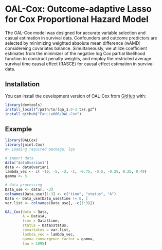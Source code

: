 # OAL-Cox: Outcome-adaptive Lasso for Cox Proportional Hazard Model
The OAL-Cox model was designed for accurate variable selection and casual estimation in survival data. Confounders and outcome predictors are selected by minimizing weighted absolute mean difference (wAMD) considereing covariates balance. Simultaneously, we utilize coefficient estimates from the
minimizer of the negative log Cox partial likelihood function to construct penalty weights, and employ the restricted average survival time causal effect (RASCE) for causal effect estimation in survival data.
## Installation
You can install the development version of OAL-Cox from
[GitHub](https://github.com/) with:

``` r
library(devtools)
install_local(“/path/to/lqa_1.0-3.tar.gz”)
install_github("FanLiu666/OAL-Cox")
```
## Example   

``` r
library(OALCox)
library(joint.Cox)
#> Loading required package: lqa

# import data
data("dataOvarian1")
data <- dataOvarian1
lambda_vec <- c( -10, -5, -2, -1, -0.75, -0.5, -0.25, 0.25, 0.49)
gamma <- 5

# data processing
Data_use <- data[, -3]
colnames(Data_use)[1:3] <- c("time", "status", "A")
Data <- Data_use[Data_use$time != 0, ]
var.list <- colnames(Data_use[, -c(1:3)])

OAL_Cox(data = Data,
        A = Data$A, 
        time = Data$time, 
        status = Data$status, 
        covariates = var.list, 
        lambda_vec = lambda_vec, 
        gamma_convergence_factor = gamma,
        tau = 1095)
```
